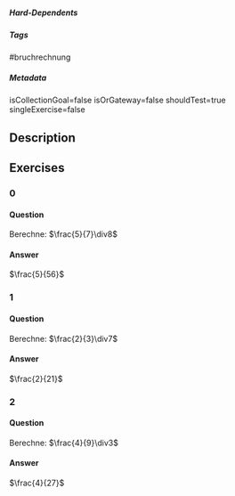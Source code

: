 ##### Hard-Dependents
##### Tags
#bruchrechnung
##### Metadata
isCollectionGoal=false
isOrGateway=false
shouldTest=true
singleExercise=false
## Description
 
## Exercises
### 0
#### Question
Berechne:
$\frac{5}{7}\div8$
#### Answer
$\frac{5}{56}$
### 1
#### Question
Berechne:
$\frac{2}{3}\div7$
#### Answer
$\frac{2}{21}$
### 2
#### Question
Berechne:
$\frac{4}{9}\div3$
#### Answer
$\frac{4}{27}$
